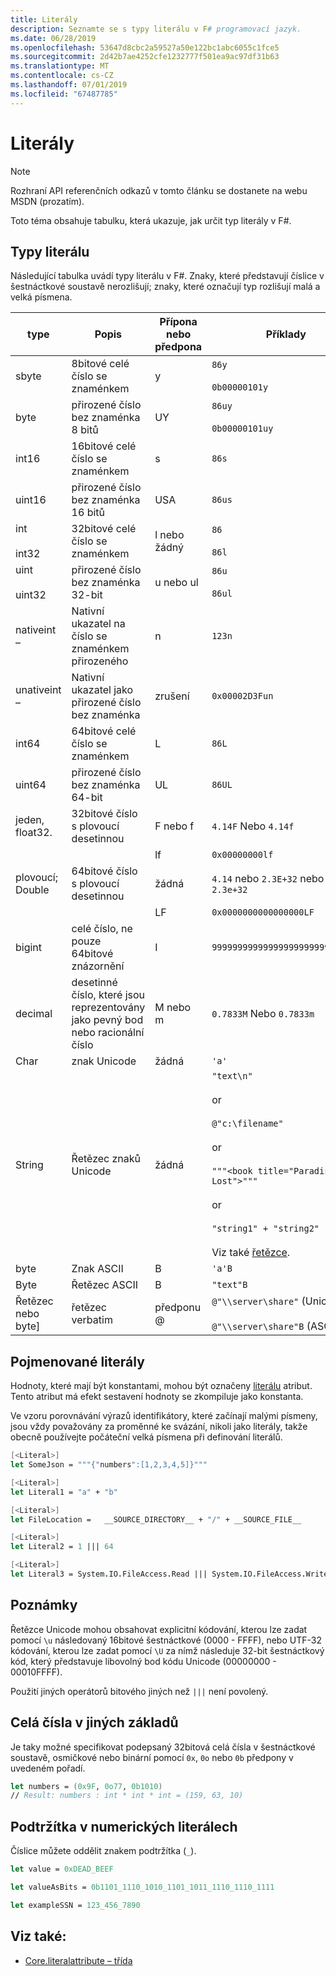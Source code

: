 ```yaml
---
title: Literály
description: Seznamte se s typy literálu v F# programovací jazyk.
ms.date: 06/28/2019
ms.openlocfilehash: 53647d8cbc2a59527a50e122bc1abc6055c1fce5
ms.sourcegitcommit: 2d42b7ae4252cfe1232777f501ea9ac97df31b63
ms.translationtype: MT
ms.contentlocale: cs-CZ
ms.lasthandoff: 07/01/2019
ms.locfileid: "67487785"
---
```

# <a name="literals"></a>Literály

> [!NOTE]
> Rozhraní API referenčních odkazů v tomto článku se dostanete na webu MSDN (prozatím).

Toto téma obsahuje tabulku, která ukazuje, jak určit typ literály v F#.

## <a name="literal-types"></a>Typy literálu

Následující tabulka uvádí typy literálu v F#. Znaky, které představují číslice v šestnáctkové soustavě nerozlišují; znaky, které označují typ rozlišují malá a velká písmena.

|type|Popis|Přípona nebo předpona|Příklady|
|----|-----------|----------------|--------|
|sbyte|8bitové celé číslo se znaménkem|y|`86y`<br /><br />`0b00000101y`|
|byte|přirozené číslo bez znaménka 8 bitů|UY|`86uy`<br /><br />`0b00000101uy`|
|int16|16bitové celé číslo se znaménkem|s|`86s`|
|uint16|přirozené číslo bez znaménka 16 bitů|USA|`86us`|
|int<br /><br />int32|32bitové celé číslo se znaménkem|l nebo žádný|`86`<br /><br />`86l`|
|uint<br /><br />uint32|přirozené číslo bez znaménka 32-bit|u nebo ul|`86u`<br /><br />`86ul`|
|nativeint –|Nativní ukazatel na číslo se znaménkem přirozeného|n|`123n`|
|unativeint –|Nativní ukazatel jako přirozené číslo bez znaménka|zrušení|`0x00002D3Fun`|
|int64|64bitové celé číslo se znaménkem|L|`86L`|
|uint64|přirozené číslo bez znaménka 64-bit|UL|`86UL`|
|jeden, float32.|32bitové číslo s plovoucí desetinnou|F nebo f|`4.14F` Nebo `4.14f`|
|||lf|`0x00000000lf`|
|plovoucí; Double|64bitové číslo s plovoucí desetinnou|žádná|`4.14` nebo `2.3E+32` nebo `2.3e+32`|
|||LF|`0x0000000000000000LF`|
|bigint|celé číslo, ne pouze 64bitové znázornění|I|`9999999999999999999999999999I`|
|decimal|desetinné číslo, které jsou reprezentovány jako pevný bod nebo racionální číslo|M nebo m|`0.7833M` Nebo `0.7833m`|
|Char|znak Unicode|žádná|`'a'`|
|String|Řetězec znaků Unicode|žádná|`"text\n"`<br /><br />or<br /><br />`@"c:\filename"`<br /><br />or<br /><br />`"""<book title="Paradise Lost">"""`<br /><br />or<br /><br />`"string1" + "string2"`<br /><br />Viz také [řetězce](Strings.md).|
|byte|Znak ASCII|B|`'a'B`|
|Byte|Řetězec ASCII|B|`"text"B`|
|Řetězec nebo byte]|řetězec verbatim|předponu @|`@"\\server\share"` (Unicode)<br /><br />`@"\\server\share"B` (ASCII)|

## <a name="named-literals"></a>Pojmenované literály

Hodnoty, které mají být konstantami, mohou být označeny [literálu](https://msdn.microsoft.com/library/465f36ce-d146-41c0-b425-679c509cd285) atribut. Tento atribut má efekt sestavení hodnoty se zkompiluje jako konstanta.

Ve vzoru porovnávání výrazů identifikátory, které začínají malými písmeny, jsou vždy považovány za proměnné ke svázání, nikoli jako literály, takže obecně používejte počáteční velká písmena při definování literálů.

```fsharp
[<Literal>]
let SomeJson = """{"numbers":[1,2,3,4,5]}"""

[<Literal>]
let Literal1 = "a" + "b"

[<Literal>]
let FileLocation =   __SOURCE_DIRECTORY__ + "/" + __SOURCE_FILE__

[<Literal>]
let Literal2 = 1 ||| 64

[<Literal>]
let Literal3 = System.IO.FileAccess.Read ||| System.IO.FileAccess.Write
```

## <a name="remarks"></a>Poznámky

Řetězce Unicode mohou obsahovat explicitní kódování, kterou lze zadat pomocí `\u` následovaný 16bitové šestnáctkové (0000 - FFFF), nebo UTF-32 kódování, kterou lze zadat pomocí `\U` za nímž následuje 32-bit šestnáctkový kód, který představuje libovolný bod kódu Unicode (00000000 - 00010FFFF).

Použití jiných operátorů bitového jiných než `|||` není povolený.

## <a name="integers-in-other-bases"></a>Celá čísla v jiných základů

Je taky možné specifikovat podepsaný 32bitová celá čísla v šestnáctkové soustavě, osmičkové nebo binární pomocí `0x`, `0o` nebo `0b` předpony v uvedeném pořadí.

```fsharp
let numbers = (0x9F, 0o77, 0b1010)
// Result: numbers : int * int * int = (159, 63, 10)
```

## <a name="underscores-in-numeric-literals"></a>Podtržítka v numerických literálech

Číslice můžete oddělit znakem podtržítka (`_`).

```fsharp
let value = 0xDEAD_BEEF

let valueAsBits = 0b1101_1110_1010_1101_1011_1110_1110_1111

let exampleSSN = 123_456_7890
```

## <a name="see-also"></a>Viz také:

- [Core.literalattribute – třída](https://msdn.microsoft.com/visualfsharpdocs/conceptual/core.literalattribute-class-%5bfsharp%5d)

